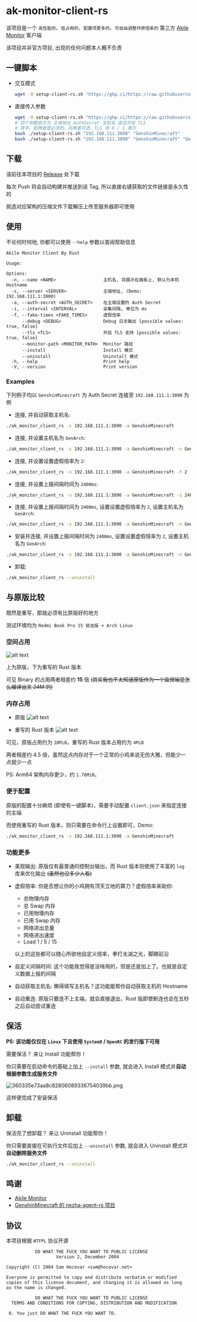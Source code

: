 # ak-monitor-client-rs

该项目是一个 `高性能的`、`低占用的`、`配置项更多的`、`可自由调整作弊倍率的` 第三方 [Akile Monitor](https://github.com/akile-network/akile_monitor) 客户端

该项目并非官方项目, 出现的任何问题本人概不负责

## 一键脚本

- 交互模式
  ```bash
  wget -O setup-client-rs.sh "https://ghp.ci/https://raw.githubusercontent.com/GenshinMinecraft/ak_monitor_client_rs/refs/heads/main/setup-client-rs.sh" && chmod +x setup-client-rs.sh && sudo bash ./setup-client-rs.sh
  ```
- 直接传入参数
  ```bash
  wget -O setup-client-rs.sh "https://ghp.ci/https://raw.githubusercontent.com/GenshinMinecraft/ak_monitor_client_rs/refs/heads/main/setup-client-rs.sh" && chmod +x setup-client-rs.sh
  # 四个参数依次为 主端地址 AuthSecret 主机名 是否开启 TLS
  # 其中，前两者是必须的，后两者可选，TLS 用 0 / 1 表示
  bash ./setup-client-rs.sh "192.168.111.3090" "GenshinMinecraft"
  bash ./setup-client-rs.sh "192.168.111.3090" "GenshinMinecraft" "GenArch" 1
  ```

## 下载

请前往本项目的 [Release](https://github.com/GenshinMinecraft/ak_monitor_client_rs/releases/tag/latest) 处下载

每次 Push 将会自动构建并推送到该 Tag, 所以直接右键获取的文件链接是永久性的

挑选对应架构的压缩文件下载解压上传至服务器即可使用

## 使用

不论何时何地, 你都可以使用 `--help` 参数以查阅帮助信息

```
Akile Monitor Client By Rust

Usage: 

Options:
  -n, --name <NAME>                  主机名, 将展示在面板上, 默认为本机 Hostname
  -s, --server <SERVER>              主端地址, (Demo: 192.168.111.1:3000)
  -a, --auth-secret <AUTH_SECRET>    在主端设置的 Auth Secret
  -i, --interval <INTERVAL>          采集间隔, 单位为 ms
  -f, --fake-times <FAKE_TIMES>      虚假倍率
      --debug <DEBUG>                Debug 日志输出 [possible values: true, false]
      --tls <TLS>                    开启 TLS 支持 [possible values: true, false]
      --monitor-path <MONITOR_PATH>  Monitor 路径
      --install                      Install 模式
      --uninstall                    Uninstall 模式
  -h, --help                         Print help
  -V, --version                      Print version
```

### Examples

下列例子均以 `GenshinMinecraft` 为 Auth Secret 连接至 `192.168.111.1:3090` 为例

- 连接, 并自动获取主机名:
```bash
./ak_monitor_client_rs -s 192.168.111.1:3090 -a GenshinMinecraft
```

- 连接, 并设置主机名为 `GenArch`:
```bash
./ak_monitor_client_rs -s 192.168.111.1:3090 -a GenshinMinecraft -n GenArch
```

- 连接, 并设置设置虚假倍率为 `2`:
```bash
./ak_monitor_client_rs -s 192.168.111.1:3090 -a GenshinMinecraft -f 2
```

- 连接, 并设置上报间隔时间为 `2400ms`: 
```bash
./ak_monitor_client_rs -s 192.168.111.1:3090 -a GenshinMinecraft -i 2400
```

- 连接, 并设置上报间隔时间为 `2400ms`, 设置设置虚假倍率为 `2`, 设置主机名为 `GenArch`:
```bash
./ak_monitor_client_rs -s 192.168.111.1:3090 -a GenshinMinecraft -n GenArch -f 2 -i 2400
```

- 安装并连接, 并设置上报间隔时间为 `2400ms`, 设置设置虚假倍率为 `2`, 设置主机名为 `GenArch`:
```bash
./ak_monitor_client_rs -s 192.168.111.1:3090 -a GenshinMinecraft -n GenArch -f 2 -i 2400 --install
```
- 卸载:
```bash
./ak_monitor_client_rs --uninstall
```
## 与原版比较

既然是重写，那就必须有比原版好的地方

测试环境均为 `Redmi Book Pro 15 锐龙版 + Arch Linux`

### 空间占用

![alt text](https://blog.c1oudf1are.eu.org/p/akile-monitor-client-rs/image.png)

上为原版，下为重写的 Rust 版本

可见 Binary 的占用两者相差约 **15** 倍 ~~(其实我也不太知道原版作为一个监控端是怎么编译出来 24M 的)~~

### 内存占用

- 原版
  ![alt text](https://blog.c1oudf1are.eu.org/p/akile-monitor-client-rs/image-1.png)

- 重写的 Rust 版本
  ![alt text](https://blog.c1oudf1are.eu.org/p/akile-monitor-client-rs/image-2.png)

可见，原版占用约为 `18MiB`，重写的 Rust 版本占用约为 `4MiB`

两者相差约 4.5 倍，虽然这点内存对于一个正常的小鸡来说无伤大雅，但能少一点就少一点

PS: Arm64 架构内存更少，约 `1.76MiB`，

### 便于配置

原版的配置十分麻烦 (即使有一键脚本)，需要手动配置 `client.json` 来指定连接的主端

而使用重写的 Rust 版本，则只需要在命令行上设置即可，Demo:

```bash
./ak_monitor_client_rs -s 192.168.111.1:3090 -a GenshinMinecraft
```

### 功能更多

- 美观输出:
  原版仅有最普通的控制台输出，而 Rust 版本则使用了丰富的 `log` 库来优化输出 ~~(虽然也没多少人看)~~
- 虚假倍率:
  你是否想让你的小鸡拥有顶天立地的算力？虚假倍率来助你:

  - 总物理内存
  - 总 Swap 内存
  - 已用物理内存
  - 已用 Swap 内存
  - 网络进出总量
  - 网络进出速度
  - Load 1 / 5 / 15

  以上的这些都可以随心所欲地自定义倍率，拳打太湖之光，脚踢前沿
- 自定义间隔时间: 这个功能我觉得是没啥用的，但是还是加上了。也就是自定义数据上报的间隔
- 自动获取主机名: 懒得填写主机名？这功能能帮你自动获取主机的 Hostname
- 自动重连: 原版只要连不上主端，就会直接退出，Rust 版即使断连也会在五秒之后自动尝试重连


## 保活

**PS: 该功能仅仅在 `Linux` 下且使用 `SystemD` / `OpenRC` 的发行版下可用**

需要保活？ 来让 Install 功能帮你！

你只需要在启动命令的基础上加上 `--install` 参数, 就会进入 Install 模式并**自动根据参数生成服务文件**

![360335e73aa8c82806089336754039bb.png](https://ice.frostsky.com/2024/12/07/360335e73aa8c82806089336754039bb.png)

这样便完成了安装保活

## 卸载

保活完了想卸载？ 来让 Uninstall 功能帮你！

你只需要直接在可执行文件后加上 `--uninstall` 参数, 就会进入 Uninstall 模式并**自动删除服务文件**

```bash
./ak_monitor_client_rs --uninstall
```

## 鸣谢
- [Akile Monitor](https://github.com/akile-network/akile_monitor)
- [GenshinMinecraft 的 nezha-agent-rs 项目](https://github.com/GenshinMinecraft/nezha-agent-rs)

## 协议

本项目根据 `WTFPL` 协议开源

```license
           DO WHAT THE FUCK YOU WANT TO PUBLIC LICENSE
                   Version 2, December 2004

Copyright (C) 2004 Sam Hocevar <sam@hocevar.net>

Everyone is permitted to copy and distribute verbatim or modified
copies of this license document, and changing it is allowed as long
as the name is changed.

           DO WHAT THE FUCK YOU WANT TO PUBLIC LICENSE
  TERMS AND CONDITIONS FOR COPYING, DISTRIBUTION AND MODIFICATION

 0. You just DO WHAT THE FUCK YOU WANT TO.
```
